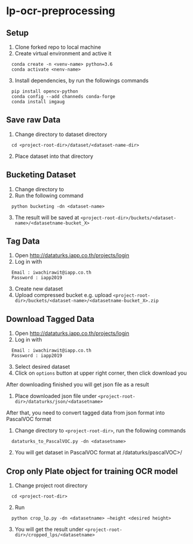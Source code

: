 # lp-ocr-preprocessing
## Setup
1. Clone forked repo to local machine
2. Create virtual environment and active it
```
  conda create -n <venv-name> python=3.6
  conda activate <nenv-name>
```
3. Install dependencies, by run the followings commands
```
  pip install opencv-python
  conda config --add channeds conda-forge
  conda install imgaug
```
## Save raw Data
1. Change directory to dataset directory 
```
  cd <project-root-dir>/dataset/<dataset-name-dir> 
```
2. Place dataset into that directory
## Bucketing Dataset
1. Change directory to <project-root-dir>
2. Run the following command
```
  python bucketing -dn <dataset-name>
```
3. The result will be saved at `<project-root-dir>/buckets/<dataset-name>/<datasetname-bucket_X>`
## Tag Data
1. Open http://dataturks.iapp.co.th/projects/login 
2. Log in with
>
	  Email : iwachirawit@iapp.co.th
	  Password : iapp2019
3. Create new dataset
4. Upload compressed bucket e.g. upload `<project-root-dir>/buckets/<dataset-name>/<datasetname-bucket_X>.zip`
## Download Tagged Data
1. Open http://dataturks.iapp.co.th/projects/login 
2. Log in with
>
	  Email : iwachirawit@iapp.co.th
	  Password : iapp2019
3. Select desired dataset
4. Click on `options` button at upper right corner, then click download you

After downloading finished you will get json file as a result
1. Place downloaded json file under `<project-root-dir>/dataturks/json/<datasetname>`

After that, you need to convert tagged data from json format into PascalVOC format
1. Change directory to `<project-root-dir>`, run the following commands
```
  dataturks_to_PascalVOC.py -dn <datasetname>
```
2. You will get dataset in PascalVOC format at <project-root-dir>/dataturks/pascalVOC>/<datasetname>

## Crop only Plate object for training OCR model
1. Change project root directory
```
  cd <project-root-dir>
```
2. Run
```
  python crop_lp.py -dn <datasetname> —height <desired height>
```
3. You will get the result under `<project-root-dir>/cropped_lps/<datasetname>`

